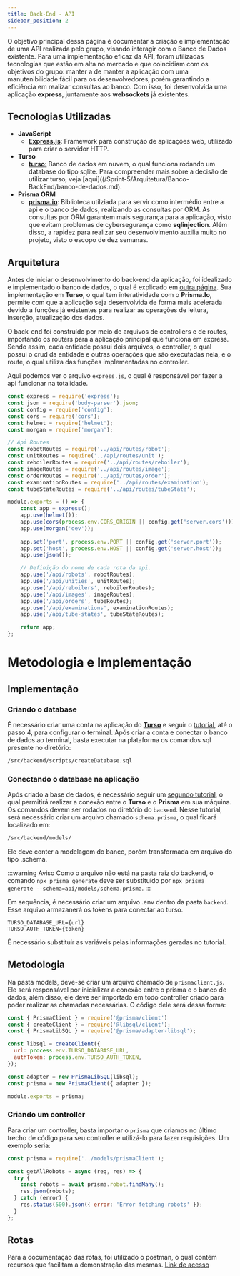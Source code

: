 ```yaml
---
title: Back-End - API
sidebar_position: 2
---
```


O objetivo principal dessa página é documentar a criação e implementação de uma API realizada pelo grupo, visando interagir com o Banco de Dados existente. Para uma implementação eficaz da API, foram utilizadas tecnologias que estão em alta no mercado e que coincidiam com os objetivos do grupo: manter a de manter a aplicação com uma manutenibilidade fácil para os desenvolvedores, porém garantindo a eficiência em realizar consultas ao banco. Com isso, foi desenvolvida uma aplicação **express**, juntamente aos **websockets** já existentes.

## Tecnologias Utilizadas

- **JavaScript**
  - **[Express.js](https://expressjs.com/)**: Framework para construção de aplicações web, utilizado para criar o servidor HTTP.
- **Turso**
  - [**turso**:](https://turso.tech/) Banco de dados em nuvem, o qual funciona rodando um database do tipo sqlite. Para compreender mais sobre a decisão de utilizar turso, veja [aqui]((/Sprint-5/Arquitetura/Banco-BackEnd/banco-de-dados.md).
- **Prisma ORM**
  - [**prisma.io**](https://www.prisma.io/docs/orm/prisma-schema/overview): Biblioteca utilziada para servir como intermédio entre a api e o banco de dados, realizando as consultas por ORM. As consultas por ORM garantem mais segurança para a aplicação, visto que evitam problemas de cybersegurança como **sqlinjection**. Além disso, a rapidez para realizar seu desenvolvimento auxilia muito no projeto, visto o escopo de dez semanas.


## Arquitetura

Antes de iniciar o desenvolvimento do back-end da aplicação,  foi idealizado e implementado o banco de dados, o qual é explicado em [outra página](/Sprint-5/Arquitetura/Banco-BackEnd/banco-de-dados.md). Sua implementação em **Turso**, o qual tem interatividade com o **Prisma.Io**, permite com que a aplicação seja desenvolvida de forma mais acelerada devido a funções já existentes para realizar as operações de leitura, inserção, atualização dos dados.

O back-end foi construído por meio de arquivos de controllers e de routes, importando os routers para a aplicação principal que funciona em express. Sendo assim, cada entidade possui dois arquivos, o controller, o qual possui o crud da entidade e outras operações que são executadas nela, e o route, o qual utiliza das funções implementadas no controller.

Aqui podemos ver o arquivo `express.js`, o qual é responsável por fazer a api funcionar na totalidade.

```javascript
const express = require('express');
const json = require('body-parser').json;
const config = require('config');
const cors = require('cors');
const helmet = require('helmet');
const morgan = require('morgan');

// Api Routes
const robotRoutes = require('../api/routes/robot');
const unitRoutes = require('../api/routes/unit');
const reboilerRoutes = require('../api/routes/reboiler');
const imageRoutes = require('../api/routes/image');
const orderRoutes = require('../api/routes/order');
const examinationRoutes = require('../api/routes/examination');
const tubeStateRoutes = require('../api/routes/tubeState'); 

module.exports = () => {
    const app = express();
    app.use(helmet());
    app.use(cors(process.env.CORS_ORIGIN || config.get('server.cors')));
    app.use(morgan('dev'));
    
    app.set('port', process.env.PORT || config.get('server.port'));
    app.set('host', process.env.HOST || config.get('server.host'));
    app.use(json());

    // Definição do nome de cada rota da api.
    app.use('/api/robots', robotRoutes);
    app.use('/api/unities', unitRoutes);
    app.use('/api/reboilers', reboilerRoutes);
    app.use('/api/images', imageRoutes);
    app.use('/api/orders', tubeRoutes);
    app.use('/api/examinations', examinationRoutes);
    app.use('/api/tube-states', tubeStateRoutes);

    return app;
};
```

# Metodologia e Implementação

## Implementação 

### Criando o database
É necessário criar uma conta na aplicação do [**Turso**](https://turso.tech/) e seguir o [tutorial](https://docs.turso.tech/quickstart), até o passo 4, para configurar o terminal. Após criar a conta e conectar o banco de dados ao terminal, basta executar na plataforma os comandos sql presente no diretório:
```bash
/src/backend/scripts/createDatabase.sql
```

### Conectando o database na aplicação
Após criado a base de dados, é necessário seguir um [segundo tutorial](https://docs.turso.tech/sdk/ts/orm/prisma), o qual permitirá realizar a conexão entre o **Turso** e o **Prisma** em sua máquina. Os comandos devem ser rodados no diretório do `backend`. Nesse tutorial, será necessário criar um arquivo chamado `schema.prisma`, o qual ficará localizado em: 
```bash
/src/backend/models/
```
Ele deve conter a modelagem do banco, porém transformada em arquivo do tipo .schema. 

:::warning Aviso
Como o arquivo não está na pasta raiz do backend, o comando `npx prisma generate` deve ser substituído por `npx prisma generate --schema=api/models/schema.prisma`.
:::

Em sequência, é necessário criar um arquivo .env dentro da pasta `backend`. Esse arquivo armazanerá os tokens para conectar ao turso.

```env
TURSO_DATABASE_URL={url}
TURSO_AUTH_TOKEN={token}
```

É necessário substituir as variáveis pelas informações geradas no tutorial.

## Metodologia

Na pasta models, deve-se criar um arquivo chamado de `prismaclient.js`. Ele será responsável por inicializar a conexão entre o prisma e o banco de dados, além disso, ele deve ser importado em todo controller criado para poder realizar as chamadas necessárias. O código dele será dessa forma: 
```javascript
const { PrismaClient } = require('@prisma/client')
const { createClient } = require('@libsql/client');
const { PrismaLibSQL } = require('@prisma/adapter-libsql');

const libsql = createClient({
  url: process.env.TURSO_DATABASE_URL,
  authToken: process.env.TURSO_AUTH_TOKEN,
});

const adapter = new PrismaLibSQL(libsql);
const prisma = new PrismaClient({ adapter });

module.exports = prisma;
``` 

### Criando um controller

Para criar um controller, basta importar o `prisma` que criamos no último trecho de código para seu controller e utilizá-lo para fazer requisições. Um exemplo seria:
```javascript
const prisma = require('../models/prismaClient');

const getAllRobots = async (req, res) => {
  try {
    const robots = await prisma.robot.findMany();
    res.json(robots);
  } catch (error) {
    res.status(500).json({ error: 'Error fetching robots' });
  }
};
```
## Rotas 

Para a documentação das rotas, foi utilizado o postman, o qual contém recursos que facilitam a demonstração das mesmas. [Link de acesso](https://www.postman.com/planetary-astronaut-106586/workspace/reboilns-g03/documentation/26958099-16b60531-2533-4099-a7a3-ba5241ad8537)